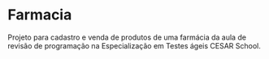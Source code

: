 # Farmacia
Projeto para cadastro e venda de produtos de uma farmácia da aula de revisão de programação na Especialização em Testes ágeis CESAR School.
